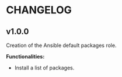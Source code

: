 # CHANGELOG

## v1.0.0

Creation of the Ansible default packages role.

**Functionalities:**

- Install a list of packages.
